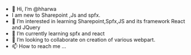 - 👋 Hi, I’m @hharwa
- I am new to Sharepoint ,Js and spfx.
- 👀 I’m interested in learning Sharepoint,Spfx,JS and its framework React and JQuery 
- 🌱 I’m currently learning spfx and react
- 💞️ I’m looking to collaborate on creation of various webpart. 
- 📫 How to reach me ...

<!---
hharwa/hharwa is a ✨ special ✨ repository because its `README.md` (this file) appears on your GitHub profile.
You can click the Preview link to take a look at your changes.
--->
